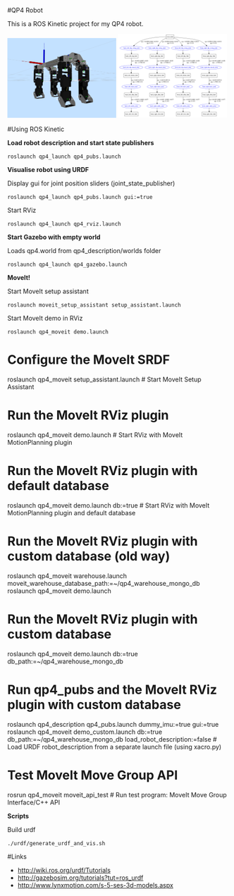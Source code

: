 #QP4 Robot

This is a ROS Kinetic project for my QP4 robot.

<img src="/assets/images/rviz_screenshot_2016_11_17-18_08_41.png" alt="alt text" width="49%" >
<img src="/assets/images/urdf.png" alt="alt text" width="49%" >

#Using ROS Kinetic

__Load robot description and start state publishers__
~~~~
roslaunch qp4_launch qp4_pubs.launch
~~~~

__Visualise robot using URDF__

Display gui for joint position sliders (joint_state_publisher)
~~~~
roslaunch qp4_launch qp4_pubs.launch gui:=true
~~~~

Start RViz
~~~~
roslaunch qp4_launch qp4_rviz.launch
~~~~

__Start Gazebo with empty world__

Loads qp4.world from qp4_description/worlds folder
~~~~
roslaunch qp4_launch qp4_gazebo.launch
~~~~

__MoveIt!__

Start MoveIt setup assistant
~~~~
roslaunch moveit_setup_assistant setup_assistant.launch
~~~~

Start MoveIt demo in RViz
~~~~
roslaunch qp4_moveit demo.launch
~~~~


# Configure the MoveIt SRDF
roslaunch qp4_moveit setup_assistant.launch                          # Start MoveIt Setup Assistant

# Run the MoveIt RViz plugin
roslaunch qp4_moveit demo.launch                                     # Start RViz with MoveIt MotionPlanning plugin

# Run the MoveIt RViz plugin with default database
roslaunch qp4_moveit demo.launch db:=true                            # Start RViz with MoveIt MotionPlanning plugin and default database

# Run the MoveIt RViz plugin with custom database (old way)
roslaunch qp4_moveit warehouse.launch moveit_warehouse_database_path:=~/qp4_warehouse_mongo_db
roslaunch qp4_moveit demo.launch

# Run the MoveIt RViz plugin with custom database
roslaunch qp4_moveit demo.launch db:=true db_path:=~/qp4_warehouse_mongo_db

# Run qp4_pubs and the MoveIt RViz plugin with custom database
roslaunch qp4_description qp4_pubs.launch dummy_imu:=true gui:=true
roslaunch qp4_moveit demo_custom.launch db:=true db_path:=~/qp4_warehouse_mongo_db load_robot_description:=false    # Load URDF robot_description from a separate launch file (using xacro.py)

# Test MoveIt Move Group API
rosrun qp4_moveit moveit_api_test                                           # Run test program: MoveIt Move Group Interface/C++ API





__Scripts__

Build urdf
~~~~
./urdf/generate_urdf_and_vis.sh
~~~~

#Links

* http://wiki.ros.org/urdf/Tutorials
* http://gazebosim.org/tutorials?tut=ros_urdf
* http://www.lynxmotion.com/s-5-ses-3d-models.aspx

